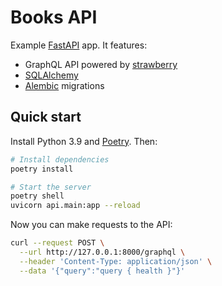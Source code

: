 # Books API

Example [FastAPI](https://fastapi.tiangolo.com) app. It features:

- GraphQL API powered by [strawberry](https://strawberry.rocks)
- [SQLAlchemy](https://www.sqlalchemy.org)
- [Alembic](https://alembic.sqlalchemy.org/en/latest) migrations

## Quick start

Install Python 3.9 and [Poetry](https://python-poetry.org/docs/#installation). Then:

```bash
# Install dependencies
poetry install

# Start the server
poetry shell
uvicorn api.main:app --reload
```

Now you can make requests to the API:

```bash
curl --request POST \
  --url http://127.0.0.1:8000/graphql \
  --header 'Content-Type: application/json' \
  --data '{"query":"query { health }"}'
```

